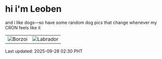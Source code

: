 # hi i'm Leoben

and i like dogs—so have some random dog pics that change whenever my CRON feels like it

|  |  |
|--------|----------|
| ![Borzoi](https://random-dog-vercel.vercel.app/api/random-borzoi?v=1758997819) | ![Labrador](https://random-dog-vercel.vercel.app/api/random-labrador?v=1758997819) |

Last updated: 2025-09-28 02:30 PHT
